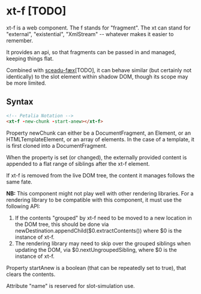 # xt-f [TODO]

xt-f is a web component.  The f stands for "fragment". The xt can stand for "external", "existential", "XmlStream" -- whatever makes it easier to remember.  

It provides an api, so that fragments can be passed in and managed, keeping things flat.

Combined with [sceadu-fæx](https://github.com/bahrus/sceadu-fax)[TODO], it can behave similar (but certainly not identically) to the slot element within shadow DOM, though its scope may be more limited.

## Syntax

```html
<!-- Petalia Notation -->
<xt-f -new-chunk -start-anew></xt-f>
```

Property newChunk can either be a DocumentFragment, an Element, or an HTMLTemplateElement, or an array of elements.  In the case of a template, it is first cloned into a DocumentFragment.

When the property is set (or changed), the externally provided content is appended to a flat range of siblings after the xt-f element.

If xt-f is removed from the live DOM tree, the content it manages follows the same fate.

**NB:**  This component might not play well with other rendering libraries. For a rendering library to be compatible with this component, it must use the following API:

1.  If the contents "grouped" by xt-f need to be moved to a new location in the DOM tree, this should be done via newDestination.appendChild($0.extractContents()) where $0 is the instance of xt-f.
2.  The rendering library may need to skip over the grouped siblings when updating the DOM, via $0.nextUngroupedSibling, where $0 is the instance of xt-f.

Property startAnew is a boolean (that can be repeatedly set to true), that clears the contents.

Attribute "name" is reserved for slot-simulation use.